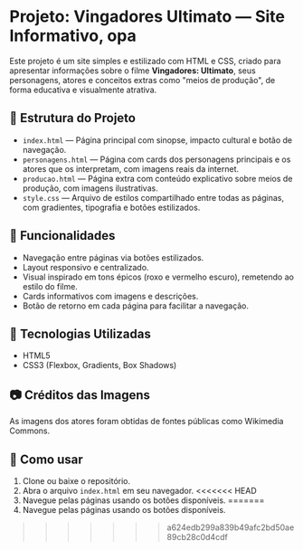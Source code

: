 # Projeto: Vingadores Ultimato — Site Informativo, opa

Este projeto é um site simples e estilizado com HTML e CSS, criado para apresentar informações sobre o filme **Vingadores: Ultimato**, seus personagens, atores e conceitos extras como "meios de produção", de forma educativa e visualmente atrativa.

## 📁 Estrutura do Projeto

- `index.html` — Página principal com sinopse, impacto cultural e botão de navegação.
- `personagens.html` — Página com cards dos personagens principais e os atores que os interpretam, com imagens reais da internet.
- `producao.html` — Página extra com conteúdo explicativo sobre meios de produção, com imagens ilustrativas.
- `style.css` — Arquivo de estilos compartilhado entre todas as páginas, com gradientes, tipografia e botões estilizados.

## 🚀 Funcionalidades

- Navegação entre páginas via botões estilizados.
- Layout responsivo e centralizado.
- Visual inspirado em tons épicos (roxo e vermelho escuro), remetendo ao estilo do filme.
- Cards informativos com imagens e descrições.
- Botão de retorno em cada página para facilitar a navegação.

## 🎨 Tecnologias Utilizadas

- HTML5
- CSS3 (Flexbox, Gradients, Box Shadows)

## 📷 Créditos das Imagens

As imagens dos atores foram obtidas de fontes públicas como Wikimedia Commons.

## 📌 Como usar

1. Clone ou baixe o repositório.
2. Abra o arquivo `index.html` em seu navegador.
<<<<<<< HEAD
3. Navegue pelas páginas usando os botões disponíveis.
=======
3. Navegue pelas páginas usando os botões disponíveis.
>>>>>>> a624edb299a839b49afc2bd50ae89cb28c0d4cdf
